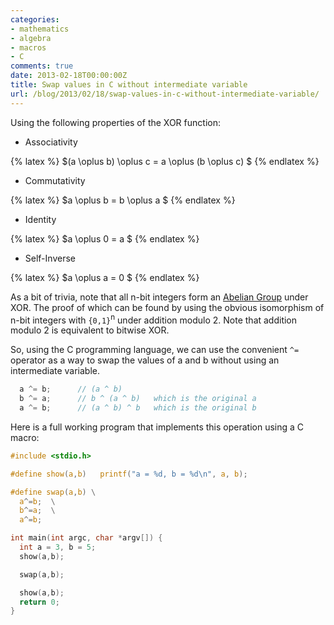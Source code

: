 ```yaml
---
categories:
- mathematics
- algebra
- macros
- C
comments: true
date: 2013-02-18T00:00:00Z
title: Swap values in C without intermediate variable
url: /blog/2013/02/18/swap-values-in-c-without-intermediate-variable/
---
```


Using the following properties of the XOR function:

 - Associativity

{% latex %}
  $(a \oplus b) \oplus c =  a \oplus (b \oplus c) $
{% endlatex %}

 - Commutativity

{% latex %}
  $a \oplus b =  b \oplus a $
{% endlatex %}

- Identity

{% latex %}
  $a \oplus 0 = a $
{% endlatex %}

- Self-Inverse

{% latex %}
  $a \oplus a = 0 $
{% endlatex %}

As a bit of trivia, note that all n-bit integers form an [Abelian Group](http://en.wikipedia.org/wiki/Abelian_group) under XOR. The proof of which can be found by using the obvious isomorphism of n-bit integers with `{0,1}`<sup>n</sup> under addition modulo 2. Note that addition modulo 2 is equivalent to bitwise XOR.

So, using the C programming language, we can use the convenient `^=` operator as a way to swap the values of a and b without using an intermediate variable.

```c
  a ^= b;      // (a ^ b)
  b ^= a;      // b ^ (a ^ b)   which is the original a
  a ^= b;      // (a ^ b) ^ b   which is the original b
```

Here is a full working program that implements this operation using a C macro:

```c
#include <stdio.h>

#define show(a,b)	printf("a = %d, b = %d\n", a, b);

#define swap(a,b) \
  a^=b;  \
  b^=a;  \
  a^=b;

int main(int argc, char *argv[]) {
  int a = 3, b = 5;
  show(a,b);

  swap(a,b);

  show(a,b);
  return 0;
}
```


